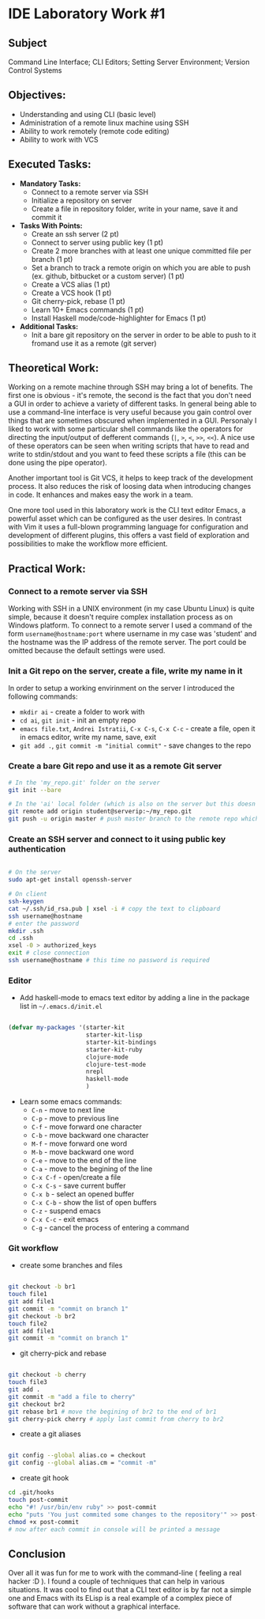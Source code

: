 # IDE Laboratory Work #1

## Subject

Command Line Interface; CLI Editors; Setting Server Environment; Version Control Systems

## Objectives:
  - Understanding and using CLI (basic level)
  - Administration of a remote linux machine using SSH
  - Ability to work remotely (remote code editing)
  - Ability to work with VCS

## Executed Tasks:
  - **Mandatory Tasks:**
    - Connect to a remote server via SSH
    - Initialize a repository on server
    - Create a file in repository folder, write in your name, save it and commit it
  - **Tasks With Points:**
    - Create an ssh server (2 pt)
    - Connect to server using public key (1 pt)
    - Create 2 more branches with at least one unique committed file per branch (1 pt)
    - Set a branch to track a remote origin on which you are able to push (ex. github, bitbucket or a custom server) (1 pt)
    - Create a VCS alias (1 pt)
    - Create a VCS hook (1 pt)
    - Git cherry-pick, rebase (1 pt)
    - Learn 10+ Emacs commands (1 pt)
    - Install Haskell mode/code-highlighter for Emacs (1 pt)
  - **Additional Tasks:**
    - Init a bare git repository on the server in order to be able to push to it fromand use it as a remote (git server)


## Theoretical Work:

Working on a remote machine through SSH may bring a lot of benefits. The first one is obvious - it's remote, the second is the fact that you don't need a GUI in order to achieve a variety of different tasks. In general being able to use a command-line interface is very useful because you gain control over things that are sometimes obscured when implemented in a GUI. Personaly I liked to work with some particular shell commands like the operators for directing the input/output of defferent commands (`|`, `>`, `<`, `>>`, `<<`). A nice use of these operators can be seen when writing scripts that have to read and write to stdin/stdout and you want to feed these scripts a file (this can be done using the pipe operator).

Another important tool is Git VCS, it helps to keep track of the development process. It also reduces the risk of loosing data when introducing changes in code. It enhances and makes easy the work in a team.

One more tool used in this laboratory work is the CLI text editor Emacs, a powerful asset which can be configured as the user desires. In contrast with Vim it uses a full-blown programming language for configuration and development of different plugins, this offers a vast field of exploration and possibilities to make the workflow more efficient.

## Practical Work:

### Connect to a remote server via SSH

Working with SSH in a UNIX environment (in my case Ubuntu Linux) is quite simple, because it doesn't require complex installation process as on Windows platform. To connect to a remote server I used a command of the form `username@hostname:port` where username in my case was 'student' and the hostname was the IP address of the remote server. The port could be omitted because the default settings were used.

### Init a Git repo on the server, create a file, write my name in it

In order to setup a working envirinment on the server I introduced the following commands:

* `mkdir ai` - create a folder to work with
* `cd ai`, `git init` - init an empty repo
* `emacs file.txt`, `Andrei Istratii`, `C-x C-s`, `C-x C-c` - create a file, open it in emacs editor, write my name, save, exit
* `git add .`, `git commit -m "initial commit"` - save changes to the repo

### Create a bare Git repo and use it as a remote Git server

``` sh
# In the 'my_repo.git' folder on the server 
git init --bare

# In the 'ai' local folder (which is also on the server but this doesn't matter)
git remote add origin student@serverip:~/my_repo.git
git push -u origin master # push master branch to the remote repo which is actually on the same machine

```


### Create an SSH server and connect to it using public key authentication

``` sh

# On the server
sudo apt-get install openssh-server

# On client
ssh-keygen
cat ~/.ssh/id_rsa.pub | xsel -i # copy the text to clipboard
ssh username@hostname
# enter the password
mkdir .ssh
cd .ssh
xsel -0 > authorized_keys
exit # close connection
ssh username@hostname # this time no password is required

```


### Editor


* Add haskell-mode to emacs text editor by adding a line in the package list in `~/.emacs.d/init.el`

``` lisp

(defvar my-packages '(starter-kit
                      starter-kit-lisp
                      starter-kit-bindings
                      starter-kit-ruby
                      clojure-mode
                      clojure-test-mode
                      nrepl
                      haskell-mode
                      )

```

* Learn some emacs commands:
  * `C-n` - move to next line
  * `C-p` - move to previous line
  * `C-f` - move forward one character
  * `C-b` - move backward one character
  * `M-f` - move forward one word
  * `M-b` - move backward one word
  * `C-e` - move to the end of the line
  * `C-a` - move to the begining of the line
  * `C-x C-f` - open/create a file
  * `C-x C-s` - save current buffer
  * `C-x b` - select an opened buffer
  * `C-x C-b` - show the list of open buffers
  * `C-z` - suspend emacs
  * `C-x C-c` - exit emacs
  * `C-g` - cancel the process of entering a command

  

### Git workflow

* create some branches and files

``` sh

git checkout -b br1
touch file1
git add file1
git commit -m "commit on branch 1"
git checkout -b br2
touch file2
git add file1
git commit -m "commit on branch 1"

```

* git cherry-pick and rebase

``` sh

git checkout -b cherry
touch file3
git add .
git commit -m "add a file to cherry"
git checkout br2
git rebase br1 # move the begining of br2 to the end of br1
git cherry-pick cherry # apply last commit from cherry to br2

```

* create a git aliases

``` sh

git config --global alias.co = checkout
git config --global alias.cm = "commit -m"

```

* create git hook

``` sh
cd .git/hooks
touch post-commit
echo "#! /usr/bin/env ruby" >> post-commit
echo "puts 'You just commited some changes to the repository'" >> post-commit
chmod +x post-commit
# now after each commit in console will be printed a message
```


## Conclusion

Over all it was fun for me to work with the command-line ( feeling a real hacker :D ). I found a couple of techniques that can help in various situations. It was cool to find out that a CLI text editor is by far not a simple one and Emacs with its ELisp is a real example of a complex piece of software that can work without a graphical interface.


